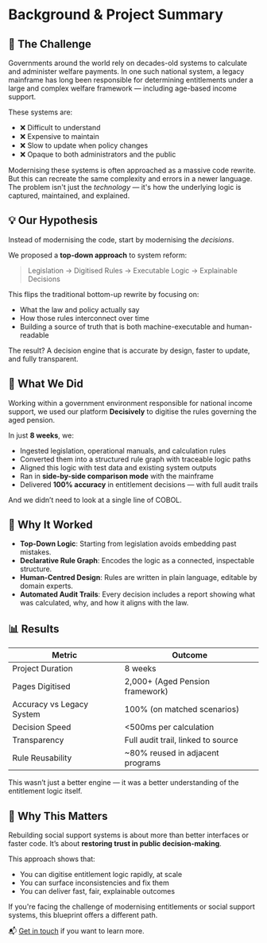 # Background & Project Summary

## 🎯 The Challenge

Governments around the world rely on decades-old systems to calculate and administer welfare payments. In one such national system, a legacy mainframe has long been responsible for determining entitlements under a large and complex welfare framework — including age-based income support.

These systems are:
- ❌ Difficult to understand
- ❌ Expensive to maintain
- ❌ Slow to update when policy changes
- ❌ Opaque to both administrators and the public

Modernising these systems is often approached as a massive code rewrite. But this can recreate the same complexity and errors in a newer language. The problem isn't just the *technology* — it's how the underlying logic is captured, maintained, and explained.

## 💡 Our Hypothesis

Instead of modernising the code, start by modernising the *decisions*.

We proposed a **top-down approach** to system reform:

> Legislation → Digitised Rules → Executable Logic → Explainable Decisions

This flips the traditional bottom-up rewrite by focusing on:
- What the law and policy actually say
- How those rules interconnect over time
- Building a source of truth that is both machine-executable and human-readable

The result? A decision engine that is accurate by design, faster to update, and fully transparent.

## 🔧 What We Did

Working within a government environment responsible for national income support, we used our platform **Decisively** to digitise the rules governing the aged pension.

In just **8 weeks**, we:

- Ingested legislation, operational manuals, and calculation rules
- Converted them into a structured rule graph with traceable logic paths
- Aligned this logic with test data and existing system outputs
- Ran in **side-by-side comparison mode** with the mainframe
- Delivered **100% accuracy** in entitlement decisions — with full audit trails

And we didn’t need to look at a single line of COBOL.

## 🧪 Why It Worked

- **Top-Down Logic**: Starting from legislation avoids embedding past mistakes.
- **Declarative Rule Graph**: Encodes the logic as a connected, inspectable structure.
- **Human-Centred Design**: Rules are written in plain language, editable by domain experts.
- **Automated Audit Trails**: Every decision includes a report showing what was calculated, why, and how it aligns with the law.

## 📊 Results

| Metric                         | Outcome                             |
|-------------------------------|--------------------------------------|
| Project Duration              | 8 weeks                              |
| Pages Digitised               | 2,000+ (Aged Pension framework)      |
| Accuracy vs Legacy System     | 100% (on matched scenarios)          |
| Decision Speed                | <500ms per calculation               |
| Transparency                  | Full audit trail, linked to source   |
| Rule Reusability              | ~80% reused in adjacent programs     |

This wasn’t just a better engine — it was a better understanding of the entitlement logic itself.

## 🧠 Why This Matters

Rebuilding social support systems is about more than better interfaces or faster code. It’s about **restoring trust in public decision-making**.

This approach shows that:
- You can digitise entitlement logic rapidly, at scale
- You can surface inconsistencies and fix them
- You can deliver fast, fair, explainable outcomes

If you're facing the challenge of modernising entitlements or social support systems, this blueprint offers a different path.

📬 [Get in touch](mailto:info@imminently.co) if you want to learn more.